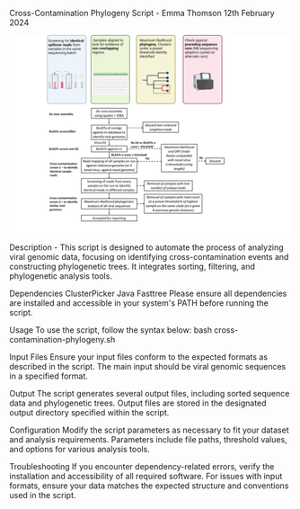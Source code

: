 Cross-Contamination Phylogeny Script - Emma Thomson 12th February 2024 

![Cross-Contamination Figure](/Cross-contamination.png)


Description - This script is designed to automate the process of analyzing viral genomic data, focusing on identifying cross-contamination events and constructing phylogenetic trees. It integrates sorting, filtering, and phylogenetic analysis tools.

Dependencies
ClusterPicker
Java
Fasttree
Please ensure all dependencies are installed and accessible in your system's PATH before running the script.

Usage
To use the script, follow the syntax below:
bash cross-contamination-phylogeny.sh

Input Files
Ensure your input files conform to the expected formats as described in the script. The main input should be viral genomic sequences in a specified format.

Output
The script generates several output files, including sorted sequence data and phylogenetic trees. Output files are stored in the designated output directory specified within the script.

Configuration
Modify the script parameters as necessary to fit your dataset and analysis requirements. Parameters include file paths, threshold values, and options for various analysis tools.

Troubleshooting
If you encounter dependency-related errors, verify the installation and accessibility of all required software.
For issues with input formats, ensure your data matches the expected structure and conventions used in the script.
